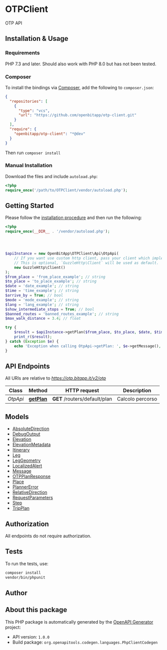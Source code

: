# OTPClient

OTP API


## Installation & Usage

### Requirements

PHP 7.3 and later.
Should also work with PHP 8.0 but has not been tested.

### Composer

To install the bindings via [Composer](https://getcomposer.org/), add the following to `composer.json`:

```json
{
  "repositories": [
    {
      "type": "vcs",
      "url": "https://github.com/openbitapp/otp-client.git"
    }
  ],
  "require": {
    "openbitapp/otp-client": "*@dev"
  }
}
```

Then run `composer install`

### Manual Installation

Download the files and include `autoload.php`:

```php
<?php
require_once('/path/to/OTPClient/vendor/autoload.php');
```

## Getting Started

Please follow the [installation procedure](#installation--usage) and then run the following:

```php
<?php
require_once(__DIR__ . '/vendor/autoload.php');




$apiInstance = new OpenBitApp\OTPClient\Api\OtpApi(
    // If you want use custom http client, pass your client which implements `GuzzleHttp\ClientInterface`.
    // This is optional, `GuzzleHttp\Client` will be used as default.
    new GuzzleHttp\Client()
);
$from_place = 'from_place_example'; // string
$to_place = 'to_place_example'; // string
$date = 'date_example'; // string
$time = 'time_example'; // string
$arrive_by = True; // bool
$mode = 'mode_example'; // string
$lang = 'lang_example'; // string
$show_intermediate_stops = True; // bool
$banned_routes = 'banned_routes_example'; // string
$max_walk_distance = 3.4; // float

try {
    $result = $apiInstance->getPlan($from_place, $to_place, $date, $time, $arrive_by, $mode, $lang, $show_intermediate_stops, $banned_routes, $max_walk_distance);
    print_r($result);
} catch (Exception $e) {
    echo 'Exception when calling OtpApi->getPlan: ', $e->getMessage(), PHP_EOL;
}

```

## API Endpoints

All URIs are relative to *https://otp.bitapp.it/v2/otp*

Class | Method | HTTP request | Description
------------ | ------------- | ------------- | -------------
*OtpApi* | [**getPlan**](docs/Api/OtpApi.md#getplan) | **GET** /routers/default/plan | Calcolo percorso

## Models

- [AbsoluteDirection](docs/Model/AbsoluteDirection.md)
- [DebugOutput](docs/Model/DebugOutput.md)
- [Elevation](docs/Model/Elevation.md)
- [ElevationMetadata](docs/Model/ElevationMetadata.md)
- [Itinerary](docs/Model/Itinerary.md)
- [Leg](docs/Model/Leg.md)
- [LegGeometry](docs/Model/LegGeometry.md)
- [LocalizedAlert](docs/Model/LocalizedAlert.md)
- [Message](docs/Model/Message.md)
- [OTPPlanResponse](docs/Model/OTPPlanResponse.md)
- [Place](docs/Model/Place.md)
- [PlannerError](docs/Model/PlannerError.md)
- [RelativeDirection](docs/Model/RelativeDirection.md)
- [RequestParameters](docs/Model/RequestParameters.md)
- [Step](docs/Model/Step.md)
- [TripPlan](docs/Model/TripPlan.md)

## Authorization
All endpoints do not require authorization.
## Tests

To run the tests, use:

```bash
composer install
vendor/bin/phpunit
```

## Author



## About this package

This PHP package is automatically generated by the [OpenAPI Generator](https://openapi-generator.tech) project:

- API version: `1.0.0`
- Build package: `org.openapitools.codegen.languages.PhpClientCodegen`
